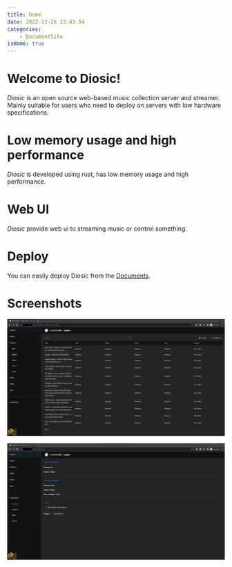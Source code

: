 ```yaml
---
title: home
date: 2022-12-26 22:43:54
categories:
    - DocumentSite
isHome: true
---
```

# Welcome to Diosic!
*Diosic* is an open source web-based music collection server and streamer. Mainly suitable for users who need to deploy on servers with low hardware specifications.

# Low memory usage and high performance
*Diosic* is developed using rust, has low memory usage and high performance.

# Web UI
*Diosic* provide web ui to streaming music or control something.

# Deploy
You can easily deploy Diosic from the [Documents](/DiosicDocEN/documents/installFromDocker).

# Screenshots
![screenshot_1](https://github.com/Reknij/DiosicDocEN/blob/main/screenshots/1.png?raw=true)

![screenshot_2](https://github.com/Reknij/DiosicDocEN/blob/main/screenshots/2.png?raw=true)
